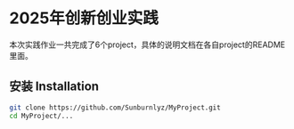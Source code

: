 # 2025年创新创业实践
本次实践作业一共完成了6个project，具体的说明文档在各自project的README里面。


##  安装 Installation

```bash
git clone https://github.com/Sunburnlyz/MyProject.git
cd MyProject/...
```

